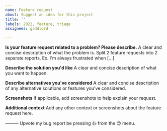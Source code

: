 ```yaml
---
name: Feature request
about: Suggest an idea for this project
title: ''
labels: 2022, feature, triage
assignees: gaddlord

---
```


**Is your feature request related to a problem? Please describe.**
A clear and concise description of what the problem is. Split 2 feature requests into 2 separate reports. Ex. I'm always frustrated when [...]

**Describe the solution you'd like**
A clear and concise description of what you want to happen.

**Describe alternatives you've considered**
A clear and concise description of any alternative solutions or features you've considered.

**Screenshots**
If applicable, add screenshots to help explain your request.

**Additional context**
Add any other context or screenshots about the feature request here.

———
Upvote my bug report be pressing 👍 from the 😊 menu.
